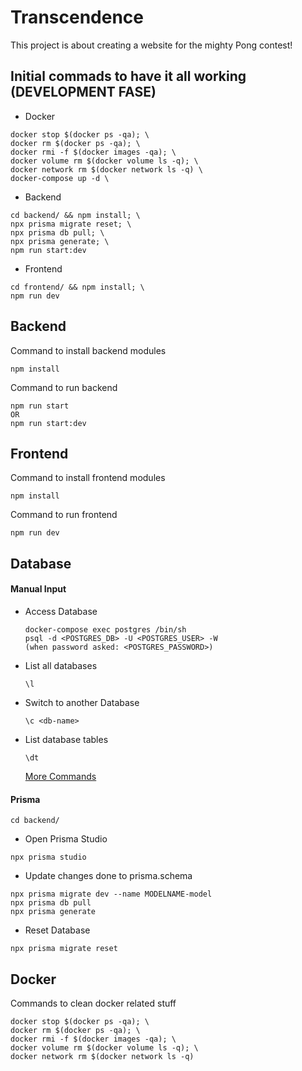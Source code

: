 # Transcendence

This project is about creating a website for the mighty Pong contest!

## Initial commads to have it all working (DEVELOPMENT FASE)

- Docker

```
docker stop $(docker ps -qa); \
docker rm $(docker ps -qa); \
docker rmi -f $(docker images -qa); \
docker volume rm $(docker volume ls -q); \
docker network rm $(docker network ls -q) \
docker-compose up -d \
```
- Backend

```
cd backend/ && npm install; \
npx prisma migrate reset; \
npx prisma db pull; \
npx prisma generate; \
npm run start:dev
```
- Frontend

```
cd frontend/ && npm install; \
npm run dev
```


## Backend

Command to install backend modules

```
npm install
```

Command to run backend

```
npm run start
OR
npm run start:dev
```

## Frontend

Command to install frontend modules

```
npm install
```

Command to run frontend

```
npm run dev
```

## Database

<h4>Manual Input</h4>

- Access Database

  ```
  docker-compose exec postgres /bin/sh
  psql -d <POSTGRES_DB> -U <POSTGRES_USER> -W
  (when password asked: <POSTGRES_PASSWORD>)

  ```

- List all databases

  ```
  \l
  ```

- Switch to another Database

  ```
  \c <db-name>
  ```

- List database tables

  ```
  \dt
  ```

  <a href="https://hasura.io/blog/top-psql-commands-and-flags-you-need-to-know-postgresql/" target="_blank">More Commands</a>

<h4>Prisma</h4>

```
cd backend/
```

- Open Prisma Studio

```
npx prisma studio
```

- Update changes done to prisma.schema

```
npx prisma migrate dev --name MODELNAME-model
npx prisma db pull
npx prisma generate
```

- Reset Database

```
npx prisma migrate reset
```

## Docker

Commands to clean docker related stuff

```
docker stop $(docker ps -qa); \
docker rm $(docker ps -qa); \
docker rmi -f $(docker images -qa); \
docker volume rm $(docker volume ls -q); \
docker network rm $(docker network ls -q)
```

